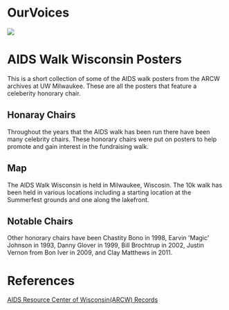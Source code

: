 # OurVoices
<a href="https://juncture-digital.org"><img src="https://juncture-digital.org/images/ve-button.png"></a>

<param ve-config 
       title="AIDs Walk Posters"
       author="Cora Terletzky"
       banner="https://collections.lib.uwm.edu/customizations/collection/arcw/arcw-header.jpg" 
       layout="vertical">


# AIDS Walk Wisconsin Posters

This is a short collection of some of the AIDS walk posters from the ARCW archives at UW Milwaukee. These are all the posters that feature a celeberity honorary chair.
<param ve-image 
       label="1993 with Earvin 'Magic' Johnson"
       url="https://collections.lib.uwm.edu/digital/iiif/arcw/211/full/full/0/default.jpg">


## Honaray Chairs

Throughout the years that the AIDS walk has been run there have been many celebrity chairs. These honorary chairs were put on posters to help promote and gain interest in the fundraising walk. 
<param ve-image 
       label="1998 with Chasity Bono" 
       description="poster by AIDS Resource Center of Wisconsin" 
       url="https://collections.lib.uwm.edu/digital/iiif/arcw/212/full/full/0/default.jpg">

## Map

The AIDS Walk Wisconsin is held in Milwaukee, Wiscosin. The 10k walk has been held in various locations including a starting location at the Summerfest grounds and one along the lakefront. 
<param ve-map center="Q37836" zoom="11" prefer-geojson>

## Notable Chairs

Other honorary chairs have been Chastity Bono in 1998, Earvin 'Magic' Johnson in 1993, Danny Glover in 1999, Bill Brochtrup in 2002, Justin Vernon from Bon Iver in 2009, and Clay Matthews in 2011. 
<param ve-image 
       url="https://collections.lib.uwm.edu/digital/iiif/arcw/225/full/full/0/default.jpg">
<param ve-image 
       url="https://collections.lib.uwm.edu/digital/iiif/arcw/215/full/full/0/default.jpg">
<param ve-image 
       url="https://collections.lib.uwm.edu/digital/iiif/arcw/208/full/full/0/default.jpg">
<param ve-image 
       url="https://collections.lib.uwm.edu/digital/iiif/arcw/196/full/full/0/default.jpg">

# References

[AIDS Resource Center of Wisconsin(ARCW) Records](https://uwm.edu/lib-collections/arcw/)
